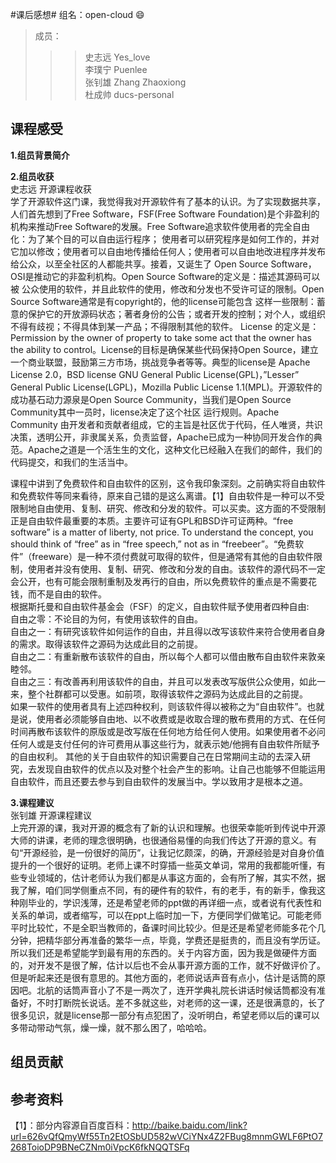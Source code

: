 #课后感想#
  组名：open-cloud :smile:<br>
  >成员：<br>
>>>史志远 Yes_love<br>
>>>李璞宁 Puenlee<br>
>>>张钊雄 Zhang Zhaoxiong<br>
>>>杜成帅 ducs-personal<br>

## 课程感受 ##
**1.组员背景简介**

**2.组员收获**<br>
史志远 开源课程收获<br>
学了开源软件这门课，我觉得我对开源软件有了基本的认识。为了实现数据共享，人们首先想到了Free Software，FSF(Free Software Foundation)是个非盈利的机构来推动Free Software的发展。Free Software追求软件使用者的完全自由化：为了某个目的可以自由运行程序；
使用者可以研究程序是如何工作的，并对它加以修改；使用者可以自由地传播给任何人；使用者可以自由地改进程序并发布给公众，以至全社区的人都能共享。接着，又诞生了 Open Source Software，OSI是推动它的非盈利机构。Open Source  Software的定义是：描述其源码可以被
公众使用的软件，并且此软件的使用，修改和分发也不受许可证的限制。Open Source Software通常是有copyright的，他的license可能包含 这样一些限制：蓄意的保护它的开放源码状态；著者身份的公告；或者开发的控制；对个人，或组织不得有歧视；不得具体到某一产品；不得限制其他的软件。 License 的定义是：Permission by the owner of property to take some act that the owner has the ability to control。License的目标是确保某些代码保持Open Source，建立一个商业联盟，鼓励第三方市场，挑战竞争者等等。典型的license是 Apache License 2.0，BSD license GNU General Public License(GPL)，”Lesser” General Public License(LGPL)，Mozilla Public License 1.1(MPL)。开源软件的成功基石动力源泉是Open Source Community，当我们是Open Source Community其中一员时，license决定了这个社区
运行规则。Apache Community 由开发者和贡献者组成，它的主旨是社区优于代码，任人唯贤，共识决策，透明公开，非隶属关系，负责监督，Apache已成为一种协同开发合作的典范。Apache之道是一个活生生的文化，这种文化已经融入在我们的邮件，我们的代码提交，和我们的生活当中。<br>

课程中讲到了免费软件和自由软件的区别，这令我印象深刻。之前确实将自由软件和免费软件等同来看待，原来自己错的是这么离谱。【1】自由软件是一种可以不受限制地自由使用、复制、研究、修改和分发的软件。可以买卖。这方面的不受限制正是自由软件最重要的本质。主要许可证有GPL和BSD许可证两种。“free software” is a matter of liberty, not price. To understand the concept, you should think of “free” as in “free speech,” not as in “freebeer”。“免费软件”（freeware）是一种不须付费就可取得的软件，但是通常有其他的自由软件限制，使用者并没有使用、复制、研究、修改和分发的自由。该软件的源代码不一定会公开，也有可能会限制重制及发再行的自由，所以免费软件的重点是不需要花钱，而不是自由的软件。<br>
根据斯托曼和自由软件基金会（FSF）的定义，自由软件赋予使用者四种自由:<br>
自由之零：不论目的为何，有使用该软件的自由。<br>
自由之一：有研究该软件如何运作的自由，并且得以改写该软件来符合使用者自身的需求。取得该软件之源码为达成此目的之前提。<br>
自由之二：有重新散布该软件的自由，所以每个人都可以借由散布自由软件来敦亲睦邻。<br>
自由之三：有改善再利用该软件的自由，并且可以发表改写版供公众使用，如此一来，整个社群都可以受惠。如前项，取得该软件之源码为达成此目的之前提。<br>
如果一软件的使用者具有上述四种权利，则该软件得以被称之为“自由软件”。也就是说，使用者必须能够自由地、以不收费或是收取合理的散布费用的方式、在任何时间再散布该软件的原版或是改写版在任何地方给任何人使用。如果使用者不必问任何人或是支付任何的许可费用从事这些行为，就表示她/他拥有自由软件所赋予的自由权利。
其他的关于自由软件的知识需要自己在日常期间主动的去深入研究，去发现自由软件的优点以及对整个社会产生的影响。让自己也能够不但能运用自由软件，而且还要去参与到自由软件的发展当中。学以致用才是根本之道。<br>

**3.课程建议**<br>
张钊雄 开源课程建议<br>
上完开源的课，我对开源的概念有了新的认识和理解。也很荣幸能听到传说中开源大师的讲课，老师的理念很明确，也很通俗易懂的向我们传达了开源的意义。有句“开源经验，是一份很好的简历”，让我记忆颇深，的确，开源经验是对自身价值提升的一个很好的证明。老师上课不时穿插一些英文单词，常用的我都能听懂，有些专业领域的，估计老师认为我们都是从事这方面的，会有所了解，其实不然，据我了解，咱们同学侧重点不同，有的硬件有的软件，有的老手，有的新手，像我这种刚毕业的，学识浅薄，还是希望老师的ppt做的再详细一点，或者说有代表性和关系的单词，或者缩写，可以在ppt上临时加一下，方便同学们做笔记。可能老师平时比较忙，不是全职当教师的，备课时间比较少。但是还是希望老师能多花个几分钟，把精华部分再准备的繁华一点，毕竟，学费还是挺贵的，而且没有学历证。所以我们还是希望能学到最有用的东西的。关于内容方面，因为我是做硬件方面的，对开发不是很了解，估计以后也不会从事开源方面的工作，就不好做评价了。但是听起来还是很有意思的。其他方面的，老师说话声音有点小，估计是话筒的原因吧。北航的话筒声音小了不是一两次了，连开学典礼院长讲话时候话筒都没有准备好，不时打断院长说话。差不多就这些，对老师的这一课，还是很满意的，长了很多见识，就是license那一部分有点犯困了，没听明白，希望老师以后的课可以多带动带动气氛，燥一燥，就不那么困了，哈哈哈。<br>
## 组员贡献 ##

## 参考资料 ##
【1】：部分内容源自百度百科：http://baike.baidu.com/link?url=626vQfQmyWf55Tn2EtOSbUD582wVCiYNx4Z2FBug8mnmGWLF6PtO7268ToioDP9BNeCZNm0iVpcK6fkNQQTSFq
